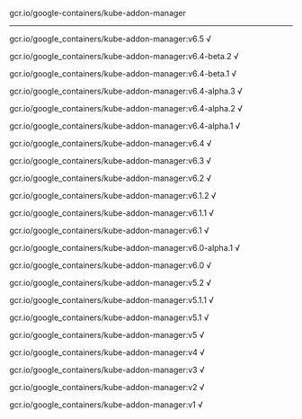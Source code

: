gcr.io/google-containers/kube-addon-manager 

----
gcr.io/google_containers/kube-addon-manager:v6.5 √

gcr.io/google_containers/kube-addon-manager:v6.4-beta.2 √

gcr.io/google_containers/kube-addon-manager:v6.4-beta.1 √

gcr.io/google_containers/kube-addon-manager:v6.4-alpha.3 √

gcr.io/google_containers/kube-addon-manager:v6.4-alpha.2 √

gcr.io/google_containers/kube-addon-manager:v6.4-alpha.1 √

gcr.io/google_containers/kube-addon-manager:v6.4 √

gcr.io/google_containers/kube-addon-manager:v6.3 √

gcr.io/google_containers/kube-addon-manager:v6.2 √

gcr.io/google_containers/kube-addon-manager:v6.1.2 √

gcr.io/google_containers/kube-addon-manager:v6.1.1 √

gcr.io/google_containers/kube-addon-manager:v6.1 √

gcr.io/google_containers/kube-addon-manager:v6.0-alpha.1 √

gcr.io/google_containers/kube-addon-manager:v6.0 √

gcr.io/google_containers/kube-addon-manager:v5.2 √

gcr.io/google_containers/kube-addon-manager:v5.1.1 √

gcr.io/google_containers/kube-addon-manager:v5.1 √

gcr.io/google_containers/kube-addon-manager:v5 √

gcr.io/google_containers/kube-addon-manager:v4 √

gcr.io/google_containers/kube-addon-manager:v3 √

gcr.io/google_containers/kube-addon-manager:v2 √

gcr.io/google_containers/kube-addon-manager:v1 √

